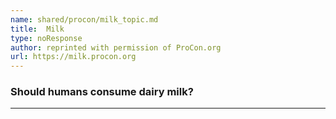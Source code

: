 ```yaml
---
name: shared/procon/milk_topic.md
title:  Milk 
type: noResponse
author: reprinted with permission of ProCon.org
url: https://milk.procon.org 
---
```


###  Should humans consume dairy milk?

---

